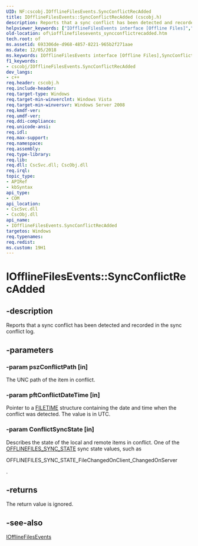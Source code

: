 ```yaml
---
UID: NF:cscobj.IOfflineFilesEvents.SyncConflictRecAdded
title: IOfflineFilesEvents::SyncConflictRecAdded (cscobj.h)
description: Reports that a sync conflict has been detected and recorded in the sync conflict log.
helpviewer_keywords: ["IOfflineFilesEvents interface [Offline Files]","SyncConflictRecAdded method","IOfflineFilesEvents.SyncConflictRecAdded","IOfflineFilesEvents::SyncConflictRecAdded","SyncConflictRecAdded","SyncConflictRecAdded method [Offline Files]","SyncConflictRecAdded method [Offline Files]","IOfflineFilesEvents interface","cscobj/IOfflineFilesEvents::SyncConflictRecAdded","of.iofflinefilesevents_syncconflictrecadded"]
old-location: of\iofflinefilesevents_syncconflictrecadded.htm
tech.root: of
ms.assetid: 693306de-d968-4857-8221-965b2f271aae
ms.date: 12/05/2018
ms.keywords: IOfflineFilesEvents interface [Offline Files],SyncConflictRecAdded method, IOfflineFilesEvents.SyncConflictRecAdded, IOfflineFilesEvents::SyncConflictRecAdded, SyncConflictRecAdded, SyncConflictRecAdded method [Offline Files], SyncConflictRecAdded method [Offline Files],IOfflineFilesEvents interface, cscobj/IOfflineFilesEvents::SyncConflictRecAdded, of.iofflinefilesevents_syncconflictrecadded
f1_keywords:
- cscobj/IOfflineFilesEvents.SyncConflictRecAdded
dev_langs:
- c++
req.header: cscobj.h
req.include-header: 
req.target-type: Windows
req.target-min-winverclnt: Windows Vista
req.target-min-winversvr: Windows Server 2008
req.kmdf-ver: 
req.umdf-ver: 
req.ddi-compliance: 
req.unicode-ansi: 
req.idl: 
req.max-support: 
req.namespace: 
req.assembly: 
req.type-library: 
req.lib: 
req.dll: CscSvc.dll; CscObj.dll
req.irql: 
topic_type:
- APIRef
- kbSyntax
api_type:
- COM
api_location:
- CscSvc.dll
- CscObj.dll
api_name:
- IOfflineFilesEvents.SyncConflictRecAdded
targetos: Windows
req.typenames: 
req.redist: 
ms.custom: 19H1
---
```


# IOfflineFilesEvents::SyncConflictRecAdded


## -description


Reports that a sync conflict has been detected and recorded in the sync conflict log.


## -parameters




### -param pszConflictPath [in]

The UNC path of the item in conflict.


### -param pftConflictDateTime [in]

Pointer to a <a href="https://docs.microsoft.com/windows/desktop/api/minwinbase/ns-minwinbase-filetime">FILETIME</a> structure containing the date and time when the conflict was detected.  The value is in UTC.


### -param ConflictSyncState [in]

Describes the state of the local and remote items in conflict.  One of the <a href="https://docs.microsoft.com/windows/desktop/api/cscobj/ne-cscobj-offlinefiles_sync_state">OFFLINEFILES_SYNC_STATE</a> sync state values, such as

OFFLINEFILES_SYNC_STATE_FileChangedOnClient_ChangedOnServer

.


## -returns



The return value is ignored.




## -see-also




<a href="https://docs.microsoft.com/previous-versions/windows/desktop/api/cscobj/nn-cscobj-iofflinefilesevents">IOfflineFilesEvents</a>
 

 

